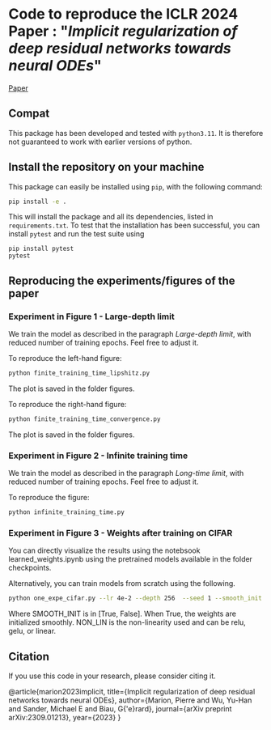 # Code to reproduce the ICLR 2024 Paper : "_Implicit regularization of deep residual networks towards neural ODEs_"

[Paper](https://arxiv.org/abs/2309.01213) 

## Compat

This package has been developed and tested with `python3.11`. It is therefore not guaranteed to work with earlier versions of python.

## Install the repository on your machine


This package can easily be installed using `pip`, with the following command:

```bash
pip install -e .
```

This will install the package and all its dependencies, listed in `requirements.txt`. To test that the installation has been successful, you can install `pytest` and run the test suite using

```
pip install pytest
pytest
```

## Reproducing the experiments/figures of the paper

### Experiment in Figure 1 - Large-depth limit 

We train the model as described in the paragraph _Large-depth limit_, with reduced number of training epochs. Feel free to adjust it. 

To reproduce the left-hand figure: 

```bash
python finite_training_time_lipshitz.py
```

The plot is saved in the folder figures.

To reproduce the right-hand figure: 

```bash
python finite_training_time_convergence.py
```

The plot is saved in the folder figures.


### Experiment in Figure 2 - Infinite training time

We train the model as described in the paragraph _Long-time limit_, with reduced number of training epochs. Feel free to adjust it. 

To reproduce the figure:

```bash
python infinite_training_time.py
```

### Experiment in Figure 3 - Weights after training on CIFAR 

You can directly visualize the results using the notebsook learned_weights.ipynb using the pretrained models available in the folder checkpoints. 

Alternatively, you can train models from scratch using the following.

```bash
python one_expe_cifar.py --lr 4e-2 --depth 256  --seed 1 --smooth_init SMOOTH_INIT --non_lin NON_LIN
```

Where SMOOTH_INIT is in [True, False]. When True, the weights are initialized smoothly. NON_LIN is the non-linearity used and can be relu, gelu, or linear. 

## Citation

If you use this code in your research, please consider citing it. 

@article{marion2023implicit,
  title={Implicit regularization of deep residual networks towards neural ODEs},
  author={Marion, Pierre and Wu, Yu-Han and Sander, Michael E and Biau, G{\'e}rard},
  journal={arXiv preprint arXiv:2309.01213},
  year={2023}
}


